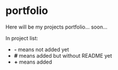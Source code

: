 # portfolio
Here will be my projects portfolio... soon...

In project list:
+ **-** means not added yet
+ **#** means added but without README yet
+ **+** means added
